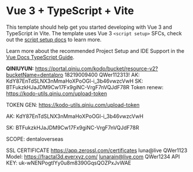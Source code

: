 # Vue 3 + TypeScript + Vite

This template should help get you started developing with Vue 3 and TypeScript in Vite. The template uses Vue 3 `<script setup>` SFCs, check out the [script setup docs](https://v3.vuejs.org/api/sfc-script-setup.html#sfc-script-setup) to learn more.

Learn more about the recommended Project Setup and IDE Support in the [Vue Docs TypeScript Guide](https://vuejs.org/guide/typescript/overview.html#project-setup).



**QINIUYUN:**
https://portal.qiniu.com/kodo/bucket/resource-v2?bucketName=dentalpro
18219009400
QWer112313!
AK: KdY87EnTdSLNX3nMmaHoXPoOGl-i_3b46vwzcVwH
SK: BTFukzkHJaJDM9Cw17Fx9giNC-VrgF7nVQJdF78R
Token renew: https://kodo-utils.qiniu.com/upload-token



TOKEN GEN: https://kodo-utils.qiniu.com/upload-token

AK: KdY87EnTdSLNX3nMmaHoXPoOGl-i_3b46vwzcVwH

SK: BTFukzkHJaJDM9Cw17Fx9giNC-VrgF7nVQJdF78R

SCOPE: dentaloverseas

SSL CERTIFICATE
https://app.zerossl.com/certificates
luna@live QWer1123
Model:
https://fractal3d.everxyz.com/
lunarain@live.com
QWer1234
API KEY: uk-wNENPogtIYy0u8m8390GqsQOZPxJvWAE
